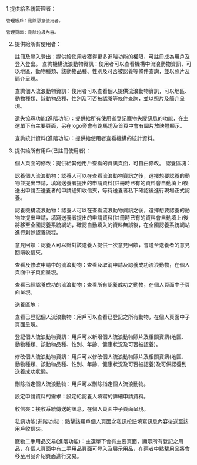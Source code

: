  1.提供給系統管理者：

    管理帳戶：刪除惡意使用者。

    管理頁面：刪除垃圾內容。

2. 提供給所有使用者：

   註冊及登入登出：提供給使用者獲得更多進階功能的權限，可註冊成為用戶及登入登出。
   查詢機構流浪動物資訊：使用者可以查看機構中流浪動物資訊，可以地區、動物種類、該動物品種、性別及可否被認養等條件查詢，並以照片及簡介呈現。

   查詢個人流浪動物資訊：使用者可以查看個人提供流浪動物資訊，可以地區、動物種類、該動物品種、性別及可否被認養等條件查詢，並以照片及簡介呈現。

   遺失協尋功能(進階功能)：提供給所有使用者登記寵物失蹤訊息的功能，在主選單下有主要頁面，另在logo旁會有跑馬燈及首頁中會有圖片放映燈顯示。

   查詢統計資料(進階功能)：提供給使用者查看機構的統計資料。

3. 提供給所有用戶(已註冊使用者)：

   個人頁面的修改：提供給其他用戶查看的資訊頁面，可自由修改。
   認養區塊：

   認養個人流浪動物：認養人可以在查看流浪動物資訊之後，選擇想要認養的動物並提出申請，填寫送養者提出的申請資料(註冊時已有的資料會自動填上)後送出申請至送養者的申請通知收信夾，等待送養者私下確認後進行現場正式認養。

   認養機構流浪動物：認養人可以在查看流浪動物資訊之後，選擇想要認養的動物並提出申請，填寫送養者提出的申請資料(註冊時已有的資料會自動填上)後將移至全國認養系統網站，確認自動填入的資料無誤後，在全國認養系統網站進行剩餘認養流程。

   意見回饋：認養人可以針對該送養人提供一次意見回饋，會送至送養者的意見回饋收信夾。

   查看及修改申請中的流浪動物：查看及取消申請及認養成功流浪動物，在個人頁面中子頁面呈現。

   查看已經認養成功的流浪動物：查看所有認養成功之動物，在個人頁面中子頁面呈現。

   送養區塊：

   查看已登記個人流浪動物：用戶可以查看已登記之所有動物，在個人頁面中子頁面呈現。

   登記個人流浪動物資訊：用戶可以新增個人流浪動物照片及相關資訊(地區、動物種類、該動物品種、性別、年齡、健康狀況及可否被認養)。

   修改個人流浪動物資訊：用戶可以修改個人流浪動物照片及相關資訊(地區、動物種類、該動物品種、性別、年齡、健康狀況及可否被認養)及可供認養到送養成功狀態。

   刪除指定個人流浪動物：用戶可以刪除指定個人流浪動物。

   設定申請資料的需求：設定給認養人填寫的詳細申請資料。

   收信夾：接收系統傳送的訊息，在個人頁面中子頁面呈現。

   私訊功能(進階功能)：點擊該用戶個人頁面之私訊按鈕填寫訊息內容後送至該用戶收信夾。

   寵物二手用品交易(進階功能)：主選單下會有主要頁面，顯示所有登記之用品，在個人頁面中有二手用品頁面可登入及展示用品，在兩者中點擊用品將會移至用品介紹頁面進行交易。
